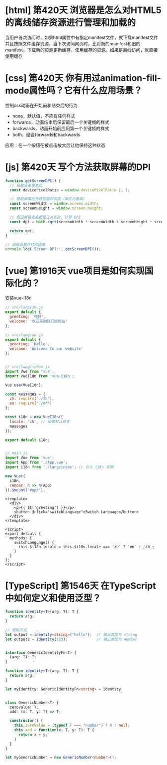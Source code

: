 # [html] 第420天 浏览器是怎么对HTML5的离线储存资源进行管理和加载的

当用户首次访问时，如果html属性中有指定manifest文件，就下载manifest文件并且按照文件缓存资源，当下次访问网页时，比对新的manifest和旧的manifest，下载新的资源更新缓存，使用缓存的资源。如果是离线访问，就直接使用缓存

# [css] 第420天 你有用过animation-fill-mode属性吗？它有什么应用场景？

控制css动画在开始前和结束后的行为
- none，默认值，不应有任何样式
- forwards，动画结束后保留最后一个关键帧的样式
- backwards，动画开始前应用第一个关键帧的样式
- both，结合forwards和backwards

应用：在一个按钮在被点击放大后让他保持这种状态

# [js] 第420天 写个方法获取屏幕的DPI

```javascript
function getScreenDPI() {
  // 获取设备像素比
  const devicePixelRatio = window.devicePixelRatio || 1;

  // 获取屏幕的物理宽度和高度（单位为像素）
  const screenWidth = window.screen.width;
  const screenHeight = window.screen.height;

  // 假设屏幕宽高都是正方形的，计算 DPI
  const dpi = Math.sqrt(screenWidth * screenWidth + screenHeight * screenHeight) / (25.4 * devicePixelRatio);

  return dpi;
}

// 调用函数并打印结果
console.log('Screen DPI:', getScreenDPI());

```

# [vue] 第1916天 vue项目是如何实现国际化的？

安装vue-i18n

```javascript
// src/lang/zh.js
export default {
  greeting: '你好',
  welcome: '欢迎来到我们的网站'
};

// src/lang/en.js
export default {
  greeting: 'Hello',
  welcome: 'Welcome to our website'
};


// src/lang/index.js
import Vue from 'vue';
import VueI18n from 'vue-i18n';

Vue.use(VueI18n);

const messages = {
  zh: require('./zh'),
  en: require('./en')
};

const i18n = new VueI18n({
  locale: 'zh', // 设置默认语言
  messages
});

export default i18n;


// main.js
import Vue from 'vue';
import App from './App.vue';
import i18n from './lang/index'; // 引入 i18n 实例

new Vue({
  i18n,
  render: h => h(App)
}).$mount('#app');

```
```vue
<template>
  <div>
    <p>{{ $t('greeting') }}</p>
    <button @click="switchLanguage">Switch Language</button>
  </div>
</template>

<script>
export default {
  methods: {
    switchLanguage() {
      this.$i18n.locale = this.$i18n.locale === 'zh' ? 'en' : 'zh';
    }
  }
};
</script>

```

# [TypeScript] 第1546天 在TypeScript中如何定义和使用泛型？

```typescript
function identity<T>(arg: T): T {
  return arg;
}

// 使用方式
let output = identity<string>("hello");  // 输出类型为 string
let output2 = identity(123);             // 输出类型为 number


interface GenericIdentityFn<T> {
  (arg: T): T;
}

function identity<T>(arg: T): T {
  return arg;
}

let myIdentity: GenericIdentityFn<string> = identity;


class GenericNumber<T> {
  zeroValue: T;
  add: (x: T, y: T) => T;

  constructor() {
    this.zeroValue = (typeof T === "number") ? 0 : null;
    this.add = function(x: T, y: T): T {
      return x + y;
    }
  }
}

let myGenericNumber = new GenericNumber<number>();

```
